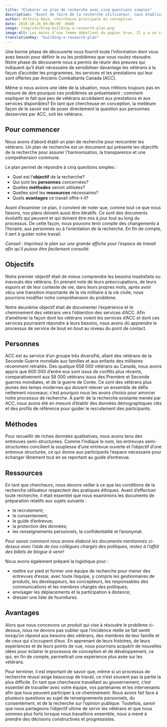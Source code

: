 ```yaml
---
title: "Élaborer un plan de recherche avec cinq questions simples"
description: "Avant de faire de la recherche utilisateur, nous établissons un plan dans lequel sont présentés les objectifs de la recherche afin d’assurer l’harmonisation, la transparence et une compréhension commune."
author: Mithula Naik, chercheuse principale en conception
date: 2018-10-26 09:00:00 -0400
image: /img/cds/blog-building-a-research-plan.png
image-alt: Les mains d’une femme déballent du papier brun. Il y a un café à la gauche et des fleurs violettes à la droite.
translationKey: "building-a-research-plan"
---
```


Une bonne phase de découverte vous fournit toute l’information dont vous avez besoin pour définir le ou les problèmes que vous voulez résoudre. Notre phase de découverte nous a permis de réunir des preuves qui indiquent qu’il était nécessaire de sensibiliser davantage les vétérans à la façon d’accéder les programmes, les services et les prestations qui leur sont offertes par Anciens Combattants Canada (ACC).
 
Même si nous avions une idée de la situation, nous n’étions toujours pas en mesure de dire pourquoi ces problèmes se présentaient : comment expliquer le fait que peu de vétérans accédaient aux prestations et aux services disponibles? En tant que chercheuse en conception, la meilleure façon de le savoir est de poser directement la question aux personnes desservies par ACC, soit les vétérans.

## Pour commencer
Nous avons d’abord établi un plan de recherche pour rencontrer les vétérans. Un plan de recherche est un document qui présente les objectifs de la recherche pour assurer l’harmonisation, la transparence et une compréhension commune.
 
Le plan permet de répondre à cinq questions simples :

* Quel est l’**objectif** de la recherche?
* Qui sont les **personnes** concernées?
* Quelles **méthodes** seront utilisées?
* Quelles sont les **ressources** nécessaires?
* Quels **avantages** ce travail offre-t-il?
 
Avant d’examiner ce plan, il convient de noter que, comme tout ce que nous faisons, nos plans doivent aussi être itératifs. Ce sont des documents évolutifs qui peuvent et qui doivent être mis à jour tout au long du processus. De cette façon, nous pouvons tenir compte des changements à l’horaire, aux personnes ou à l’orientation de la recherche. En fin de compte, il sert à guider notre travail.
 
*Conseil : Imprimez le plan sur une grande affiche pour l’espace de travail afin qu’il puisse être facilement consulté.*
 
## Objectifs
Notre premier objectif était de mieux comprendre les besoins insatisfaits ou inavoués des vétérans. En prenant note de leurs préoccupations, de leurs espoirs et de leur contexte de vie, dans leurs propres mots, après avoir vécu une transition importante de la vie militaire à la vie civile, nous pourrions modifier notre compréhension du problème.
 
Notre deuxième objectif était de documenter l’expérience et le cheminement des vétérans vers l’obtention des services d’ACC. Afin d’améliorer la façon dont les vétérans voient les services d’ACC et dont ces services pourraient répondre à leurs besoins, nous avons dû apprendre le processus de service de bout en bout au niveau du point de contact.
 
## Personnes
ACC est au service d’un groupe très diversifié, allant des vétérans de la Seconde Guerre mondiale aux familles et aux enfants des militaires récemment retraités. Des quelque 658 000 vétérans au Canada, nous avons appris que 600 000 d’entre eux sont issus de conflits plus récents, comparativement aux 58 000 vétérans issus des Première et Seconde guerres mondiales, et de la guerre de Corée. Ce sont des vétérans plus jeunes des temps modernes qui doivent relever un ensemble de défis nettement nouveaux; c’est pourquoi nous les avons choisis pour amorcer notre processus de recherche. À partir de la recherche existante menée par ACC, nous avons été en mesure d’établir des données démographiques clés et des profils de référence pour guider le recrutement des participants.
 
## Méthodes
Pour recueillir de riches données qualitatives, nous avons tenu des entrevues semi-structurées. Comme l’indique le nom, les entrevues semi-structurées concilient la souplesse d’une entrevue ouverte et l’objectif d’une entrevue structurée, ce qui donne aux participants l’espace nécessaire pour échanger librement tout en se reportant au guide d’entrevue.
 
## Ressources
En tant que chercheurs, nous devons veiller à ce que les conditions de la recherche utilisateur respectent des pratiques éthiques. Avant d’effectuer toute recherche, il était essentiel que nous examinions les documents de préparation relatifs aux sujets suivants :

* le recrutement;
* le consentement;
* le guide d’entrevue;
* la protection des données;
* les renseignements personnels, la confidentialité et l’anonymat.
 
*Pour savoir comment nous avons élaboré les documents mentionnés ci-dessus avec l’aide de nos collègues chargés des politiques, restez à l’affût des billets de blogue à venir!*
 
Nous avons également préparé la logistique pour :

* mettre sur pied et former une équipe de recherche pour mener des entrevues d’essai, avec toute l’équipe, y compris les gestionnaires de produits, les développeurs, les concepteurs, les responsables des communications et les membres chargés des politiques;
* envisager les déplacements et la participation à distance;
* dresser une liste de fournitures.
 
## Avantages
Alors que nous concevons un produit qui vise à résoudre le problème ci-dessus, nous ne devons pas oublier que l’incidence réelle se fait sentir lorsqu’on répond aux besoins des vétérans, des membres de leur famille et de ceux qui s’occupent d’eux. En apprenant de leurs histoires, de leurs expériences et de leurs points de vue, nous pourrions acquérir de nouvelles idées pour éclairer le processus de conception et de développement, ce qui, en fin de compte, permettrait une expérience plus axée sur les vétérans.
 
Pour terminer, il est important de savoir que, même si un processus de recherche réussi exige beaucoup de travail, ce n’est souvent pas la partie la plus difficile. En tant que chercheure travaillant au gouvernement, c’est essentiel de travailler avec votre équipe, vos partenaires et les intervenants afin que tous peuvent participer à ce cheminement. Nous avons fait face à plusieurs questions au sujet de renseignements personnels, du consentement, et de la recherche sur l’opinion publique. Toutefois, savoir que nous partageons l’objectif ultime de servir les vétérans et que nous sommes plus forts lorsque nous travaillons ensemble, nous a mené à prendre des décisions constructives et progressistes.